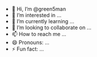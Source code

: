 - 👋 Hi, I’m @green5man
- 👀 I’m interested in ...
- 🌱 I’m currently learning ...
- 💞️ I’m looking to collaborate on ...
- 📫 How to reach me ...
- 😄 Pronouns: ...
- ⚡ Fun fact: ...

<!---
green5man/green5man is a ✨ special ✨ repository because its `README.md` (this file) appears on your GitHub profile.
You can click the Preview link to take a look at your changes.
--->
